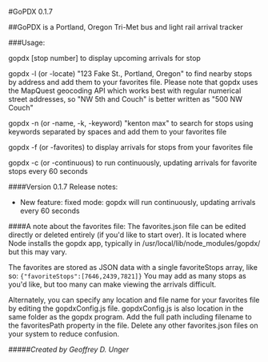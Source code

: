 #GoPDX 0.1.7

##GoPDX is a Portland, Oregon Tri-Met bus and light rail arrival tracker

###Usage:

gopdx [stop number] to display upcoming arrivals for stop

gopdx -l (or -locate) "123 Fake St., Portland, Oregon" to find nearby stops
 by address and add them to your favorites file.
 Please note that gopdx uses the MapQuest geocoding API which works best
 with regular numerical street addresses, so "NW 5th and Couch" is
 better written as "500 NW Couch"

gopdx -n (or -name, -k, -keyword) "kenton max" to search for stops using keywords
separated by spaces and add them to your favorites file

gopdx -f (or -favorites) to display arrivals for stops from your favorites file

gopdx -c (or -continuous) to run continuously, updating arrivals for favorite stops every 60 seconds

####Version 0.1.7 Release notes:
* New feature: fixed mode: gopdx will run continuously, updating arrivals every 60 seconds

####A note about the favorites file:
The favorites.json file can be edited directly or deleted entirely (if you'd like to start over).
It is located where Node installs the gopdx app, typically in /usr/local/lib/node_modules/gopdx/ but
this may vary.

The favorites are stored as JSON data with a single favoriteStops array, like so: `{"favoriteStops":[7646,2439,7821]}`
You may add as many stops as you'd like, but too many can make viewing the arrivals difficult.

Alternately, you can specify any location and file name for your favorites file by editing the gopdxConfig.js file.
gopdxConfig.js is also location in the same folder as the gopdx program. Add the full path including filename to the
favoritesPath property in the file. Delete any other favorites.json files on your system to reduce confusion.


#####_Created by Geoffrey D. Unger_



